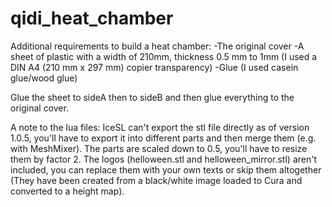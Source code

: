 # qidi_heat_chamber

Additional requirements to build a heat chamber:
-The original cover
-A sheet of plastic with a width of 210mm, thickness 0.5 mm to 1mm (I used a DIN A4 (210 mm x 297 mm) copier transparency)
-Glue (I used casein glue/wood glue)

Glue the sheet to sideA then to sideB and then glue everything to the original cover.

A note to the lua files:
IceSL can't export the stl file directly as of version 1.0.5, you'll have to export it into different parts and then merge them (e.g. with MeshMixer). The parts are scaled down to 0.5, you'll have to resize them by factor 2. The logos (helloween.stl and helloween_mirror.stl) aren't included, you can replace them with your own texts or skip them altogether (They have been created from a black/white image loaded to Cura and converted to a height map).
